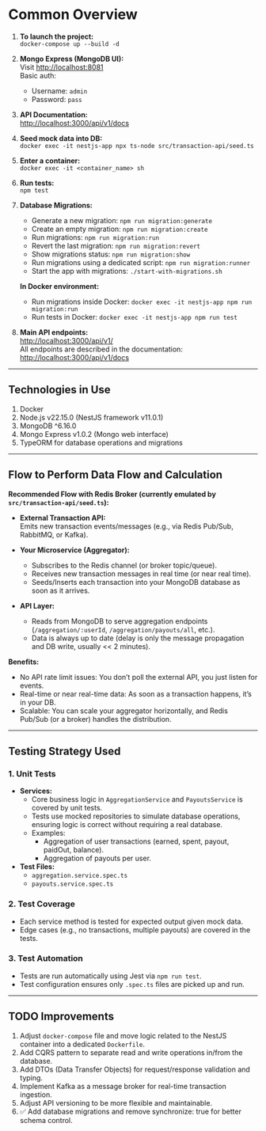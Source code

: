 # Common Overview

1. **To launch the project:**  
   `docker-compose up --build -d`

2. **Mongo Express (MongoDB UI):**  
   Visit [http://localhost:8081](http://localhost:8081)  
   Basic auth:  
   - Username: `admin`  
   - Password: `pass`

3. **API Documentation:**  
   [http://localhost:3000/api/v1/docs](http://localhost:3000/api/v1/docs)

4. **Seed mock data into DB:**  
   `docker exec -it nestjs-app npx ts-node src/transaction-api/seed.ts`

5. **Enter a container:**  
   `docker exec -it <container_name> sh`

6. **Run tests:**  
   `npm test`

7. **Database Migrations:**  
   - Generate a new migration: `npm run migration:generate`  
   - Create an empty migration: `npm run migration:create`  
   - Run migrations: `npm run migration:run`  
   - Revert the last migration: `npm run migration:revert`  
   - Show migrations status: `npm run migration:show`  
   - Run migrations using a dedicated script: `npm run migration:runner`  
   - Start the app with migrations: `./start-with-migrations.sh`
   
   **In Docker environment:**
   - Run migrations inside Docker: `docker exec -it nestjs-app npm run migration:run`
   - Run tests in Docker: `docker exec -it nestjs-app npm run test`

7. **Main API endpoints:**  
   [http://localhost:3000/api/v1/](http://localhost:3000/api/v1/)  
   All endpoints are described in the documentation: [http://localhost:3000/api/v1/docs](http://localhost:3000/api/v1/docs)

---

## Technologies in Use

1. Docker
2. Node.js v22.15.0 (NestJS framework v11.0.1)
3. MongoDB ^6.16.0
4. Mongo Express v1.0.2 (Mongo web interface)
5. TypeORM for database operations and migrations

---

## Flow to Perform Data Flow and Calculation

**Recommended Flow with Redis Broker (currently emulated by `src/transaction-api/seed.ts`):**

- **External Transaction API:**  
  Emits new transaction events/messages (e.g., via Redis Pub/Sub, RabbitMQ, or Kafka).

- **Your Microservice (Aggregator):**  
  - Subscribes to the Redis channel (or broker topic/queue).
  - Receives new transaction messages in real time (or near real time).
  - Seeds/Inserts each transaction into your MongoDB database as soon as it arrives.

- **API Layer:**  
  - Reads from MongoDB to serve aggregation endpoints (`/aggregation/:userId`, `/aggregation/payouts/all`, etc.).
  - Data is always up to date (delay is only the message propagation and DB write, usually << 2 minutes).

**Benefits:**
- No API rate limit issues: You don’t poll the external API, you just listen for events.
- Real-time or near real-time data: As soon as a transaction happens, it’s in your DB.
- Scalable: You can scale your aggregator horizontally, and Redis Pub/Sub (or a broker) handles the distribution.

---

## Testing Strategy Used

### 1. Unit Tests
- **Services:**
  - Core business logic in `AggregationService` and `PayoutsService` is covered by unit tests.
  - Tests use mocked repositories to simulate database operations, ensuring logic is correct without requiring a real database.
  - Examples:
    - Aggregation of user transactions (earned, spent, payout, paidOut, balance).
    - Aggregation of payouts per user.
- **Test Files:**
  - `aggregation.service.spec.ts`
  - `payouts.service.spec.ts`

### 2. Test Coverage
- Each service method is tested for expected output given mock data.
- Edge cases (e.g., no transactions, multiple payouts) are covered in the tests.

### 3. Test Automation
- Tests are run automatically using Jest via `npm run test`.
- Test configuration ensures only `.spec.ts` files are picked up and run.

---

## TODO Improvements

1. Adjust `docker-compose` file and move logic related to the NestJS container into a dedicated `Dockerfile`.
2. Add CQRS pattern to separate read and write operations in/from the database.
3. Add DTOs (Data Transfer Objects) for request/response validation and typing.
4. Implement Kafka as a message broker for real-time transaction ingestion.
5. Adjust API versioning to be more flexible and maintainable.
6. ✅ Add database migrations and remove synchronize: true for better schema control.